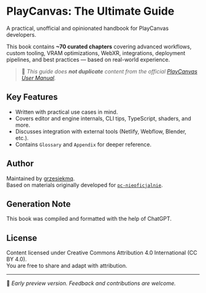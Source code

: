 # PlayCanvas: The Ultimate Guide

A practical, unofficial and opinionated handbook for PlayCanvas developers.

This book contains **~70 curated chapters** covering advanced workflows, custom tooling, VRAM optimizations, WebXR, integrations, deployment pipelines, and best practices — based on real-world experience.

> 📘 _This guide does **not duplicate** content from the official [PlayCanvas User Manual](https://developer.playcanvas.com)._

## Key Features

- Written with practical use cases in mind.
- Covers editor and engine internals, CLI tips, TypeScript, shaders, and more.
- Discusses integration with external tools (Netlify, Webflow, Blender, etc.).
- Contains `Glossary` and `Appendix` for deeper reference.

## Author

Maintained by [grzesiekmq](https://github.com/grzesiekmq).  
Based on materials originally developed for [`pc-nieoficjalnie`](https://github.com/grzesiekmq/pc-nieoficjalnie).

## Generation Note

This book was compiled and formatted with the help of ChatGPT.

## License

Content licensed under Creative Commons Attribution 4.0 International (CC BY 4.0).  
You are free to share and adapt with attribution.

---

🧪 _Early preview version. Feedback and contributions are welcome._
